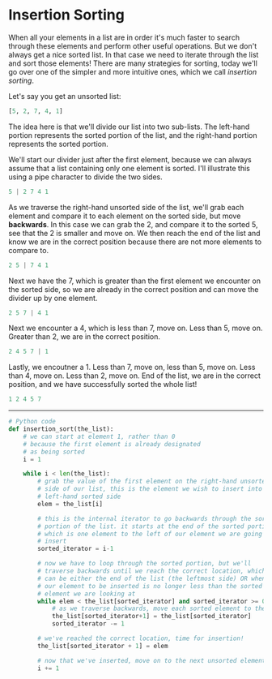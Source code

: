 # Insertion Sorting

When all your elements in a list are in order it's much faster to search through these elements and perform other useful operations. But we don't always get a nice sorted list. In that case we need to iterate through the list and sort those elements! There are many strategies for sorting, today we'll go over one of the simpler and more intuitive ones, which we call *insertion sorting*.

Let's say you get an unsorted list:

```python
[5, 2, 7, 4, 1]
```

The idea here is that we'll divide our list into two sub-lists. The left-hand portion represents the sorted portion of the list, and the right-hand portion represents the sorted portion.

We'll start our divider just after the first element, because we can always assume that a list containing only one element is sorted. I'll illustrate this using a pipe character to divide the two sides.

```python
5 | 2 7 4 1
```

As we traverse the right-hand unsorted side of the list, we'll grab each element and compare it to each element on the sorted side, but move **backwards**. In this case we can grab the 2, and compare it to the sorted 5, see that the 2 is smaller and move on. We then reach the end of the list and know we are in the correct position because there are not more elements to compare to.

```python
2 5 | 7 4 1
```

Next we have the 7, which is greater than the first element we encounter on the sorted side, so we are already in the correct position and can move the divider up by one element.

```python
2 5 7 | 4 1
```

Next we encounter a 4, which is less than 7, move on. Less than 5, move on. Greater than 2, we are in the correct position.

```python
2 4 5 7 | 1
```

Lastly, we encoutner a 1. Less than 7, move on, less than 5, move on. Less than 4, move on. Less than 2, move on. End of the list, we are in the correct position, and we have successfully sorted the whole list!

```python
1 2 4 5 7
```

---

```python
# Python code
def insertion_sort(the_list):
    # we can start at element 1, rather than 0
    # because the first element is already designated
    # as being sorted
    i = 1

    while i < len(the_list):
        # grab the value of the first element on the right-hand unsorted
        # side of our list, this is the element we wish to insert into the
        # left-hand sorted side
        elem = the_list[i]

        # this is the internal iterator to go backwards through the sorted
        # portion of the list. it starts at the end of the sorted portion
        # which is one element to the left of our element we are going to
        # insert
        sorted_iterator = i-1

        # now we have to loop through the sorted portion, but we'll
        # traverse backwards until we reach the correct location, which
        # can be either the end of the list (the leftmost side) OR when
        # our element to be inserted is no longer less than the sorted
        # element we are looking at
        while elem < the_list[sorted_iterator] and sorted_iterator >= 0:
            # as we traverse backwards, move each sorted element to the right
            the_list[sorted_iterator+1] = the_list[sorted_iterator]
            sorted_iterator -= 1

        # we've reached the correct location, time for insertion!
        the_list[sorted_iterator + 1] = elem

        # now that we've inserted, move on to the next unsorted element
        i += 1

```
